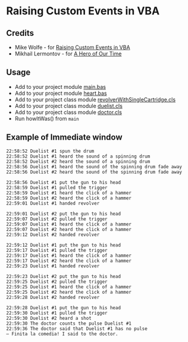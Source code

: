 # Raising Custom Events in VBA
## Credits
- Mike Wolfe - for [Raising Custom Events in VBA](https://nolongerset.com/raising-custom-events-in-vba/)
- Mikhail Lermontov - for [A Hero of Our Time](https://en.wikipedia.org/wiki/A_Hero_of_Our_Time)

## Usage
- Add to your project module [main.bas](main.bas)
- Add to your project module [heart.bas](heart.bas)
- Add to your project class module [revolverWithSingleCartridge.cls](revolverWithSingleCartridge.cls)
- Add to your project class module [duelist.cls](duelist.cls)
- Add to your project class module [doctor.cls](doctor.cls)
- Run howItWas() from `main`
## Example of Immediate window
```
22:58:52 Duelist #1 spun the drum
22:58:52 Duelist #1 heard the sound of a spinning drum
22:58:52 Duelist #2 heard the sound of a spinning drum
22:58:56 Duelist #1 heard the sound of the spinning drum fade away
22:58:56 Duelist #2 heard the sound of the spinning drum fade away

22:58:56 Duelist #1 put the gun to his head
22:58:59 Duelist #1 pulled the trigger
22:58:59 Duelist #1 heard the click of a hammer
22:58:59 Duelist #2 heard the click of a hammer
22:59:01 Duelist #1 handed revolver

22:59:01 Duelist #2 put the gun to his head
22:59:07 Duelist #2 pulled the trigger
22:59:07 Duelist #1 heard the click of a hammer
22:59:07 Duelist #2 heard the click of a hammer
22:59:12 Duelist #2 handed revolver

22:59:12 Duelist #1 put the gun to his head
22:59:17 Duelist #1 pulled the trigger
22:59:17 Duelist #1 heard the click of a hammer
22:59:17 Duelist #2 heard the click of a hammer
22:59:23 Duelist #1 handed revolver

22:59:23 Duelist #2 put the gun to his head
22:59:25 Duelist #2 pulled the trigger
22:59:25 Duelist #1 heard the click of a hammer
22:59:25 Duelist #2 heard the click of a hammer
22:59:28 Duelist #2 handed revolver

22:59:28 Duelist #1 put the gun to his head
22:59:30 Duelist #1 pulled the trigger
22:59:30 Duelist #2 heard a shot
22:59:30 The doctor counts the pulse Duelist #1
22:59:36 The doctor said that Duelist #1 has no pulse
— Finita la comedia! I said to the doctor.
```
